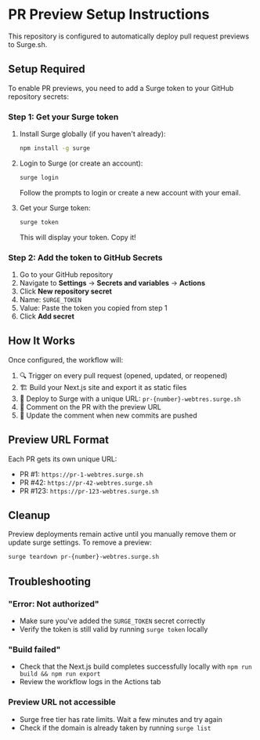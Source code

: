 # PR Preview Setup Instructions

This repository is configured to automatically deploy pull request previews to Surge.sh.

## Setup Required

To enable PR previews, you need to add a Surge token to your GitHub repository secrets:

### Step 1: Get your Surge token

1. Install Surge globally (if you haven't already):
   ```bash
   npm install -g surge
   ```

2. Login to Surge (or create an account):
   ```bash
   surge login
   ```
   Follow the prompts to login or create a new account with your email.

3. Get your Surge token:
   ```bash
   surge token
   ```
   This will display your token. Copy it!

### Step 2: Add the token to GitHub Secrets

1. Go to your GitHub repository
2. Navigate to **Settings** → **Secrets and variables** → **Actions**
3. Click **New repository secret**
4. Name: `SURGE_TOKEN`
5. Value: Paste the token you copied from step 1
6. Click **Add secret**

## How It Works

Once configured, the workflow will:

1. 🔍 Trigger on every pull request (opened, updated, or reopened)
2. 🏗️ Build your Next.js site and export it as static files
3. 🚀 Deploy to Surge with a unique URL: `pr-{number}-webtres.surge.sh`
4. 💬 Comment on the PR with the preview URL
5. 🔄 Update the comment when new commits are pushed

## Preview URL Format

Each PR gets its own unique URL:
- PR #1: `https://pr-1-webtres.surge.sh`
- PR #42: `https://pr-42-webtres.surge.sh`
- PR #123: `https://pr-123-webtres.surge.sh`

## Cleanup

Preview deployments remain active until you manually remove them or update surge settings. To remove a preview:

```bash
surge teardown pr-{number}-webtres.surge.sh
```

## Troubleshooting

### "Error: Not authorized"
- Make sure you've added the `SURGE_TOKEN` secret correctly
- Verify the token is still valid by running `surge token` locally

### "Build failed"
- Check that the Next.js build completes successfully locally with `npm run build && npm run export`
- Review the workflow logs in the Actions tab

### Preview URL not accessible
- Surge free tier has rate limits. Wait a few minutes and try again
- Check if the domain is already taken by running `surge list`

